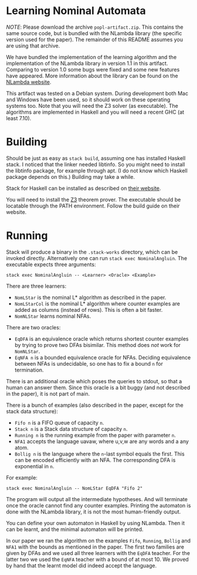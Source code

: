 Learning Nominal Automata
=========================

*NOTE*: Please download the archive `popl-artifact.zip`. This contains the
same source code, but is bundled with the NLambda library (the specific version
used for the paper). The remainder of this README assumes you are using that
archive.

We have bundled the implementation of the learning algorithm and the
implementation of the NLambda library in version 1.1 in this artifact. 
Comparing to version 1.0 some bugs were fixed and some new features have appeared. 
More information about the library can be found on the [NLambda website](http://www.mimuw.edu.pl/~szynwelski/nlambda/).

This artifact was tested on a Debian system. During development both Mac and
Windows have been used, so it should work on these operating systems too. Note
that you will need the Z3 solver (as executable). The algorithms are
implemented in Haskell and you will need a recent GHC (at least 7.10).


# Building

Should be just as easy as `stack build`, assuming one has installed Haskell
stack. I noticed that the linker needed libtinfo. So you might need to install
the libtinfo package, for example through apt. (I do not know which Haskell
package depends on this.) Building may take a while.

Stack for Haskell can be installed as described on
[their website](http://haskellstack.org/).

You will need to install the [Z3](https://github.com/Z3Prover/z3) theorem
prover. The executable should be locatable through the PATH environment.
Follow the build guide on their website.


# Running

Stack will produce a binary in the `.stack-works` directory, which can
be invoked directly. Alternatively one can run `stack exec NominalAngluin`.
The executable expects three arguments:

```
stack exec NominalAngluin -- <Learner> <Oracle> <Example>
```

There are three learners:
- `NomLStar` is the nominal L* algorithm as described in the paper.
- `NomLStarCol` is the nominal L* algorithm where counter examples are added
  as columns (instead of rows). This is often a bit faster.
- `NomNLStar` learns nominal NFAs.

There are two oracles:
- `EqDFA` is an equivalence oracle which returns shortest counter examples by
  trying to prove two DFAs bisimilar. This method does *not* work for
  `NomNLStar`.
- `EqNFA n` is a bounded equivalence oracle for NFAs. Deciding equivalence
  between NFAs is undecidable, so one has to fix a bound `n` for termination.

There is an additional oracle which poses the queries to stdout, so that a
human can answer them. Since this oracle is a bit buggy (and not described
in the paper), it is not part of main.

There is a bunch of examples (also described in the paper, except for the
stack data structure):
- `Fifo n` is a FIFO queue of capacity `n`.
- `Stack n` is a Stack data structure of capacity `n`.
- `Running n` is the running example from the paper with parameter `n`.
- `NFA1` accepts the language uavaw, where u,v,w are any words and a any atom.
- `Bollig n` is the language where the `n`-last symbol equals the first. This
  can be encoded efficiently with an NFA. The corresponding DFA is exponential
  in `n`.

For example:
```
stack exec NominalAngluin -- NomLStar EqDFA "Fifo 2"
```

The program will output all the intermediate hypotheses. And will terminate
once the oracle cannot find any counter examples. Printing the automaton is
done with the NLambda library, it is not the most human-friendly output.

You can define your own automaton in Haskell by using NLambda. Then it can be
learnt, and the minimal automaton will be printed.

In our paper we ran the algorithm on the examples `Fifo`, `Running`, `Bollig`
and `NFA1` with the bounds as mentioned in the paper. The first two families
are given by DFAs and we used all three learners with the `EqDFA` teacher.
For the latter two we used the `EqNFA` teacher with a bound of at most 10.
We proved by hand that the learnt model did indeed accept the language.


